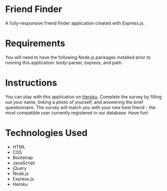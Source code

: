 # Friend Finder
A fully-responsive friend finder application created with Express.js. 

# Requirements
You will need to have the following Node.js packages installed prior to running this application: body-parser, express, and path.

# Instructions
You can play with this application on [Heroku](https://boiling-plains-55895.herokuapp.com/). Complete the survey by filling out your name, linking a photo of yourself, and answering the brief questionnaire. The survey will match you with your new best friend - the most compatible user currently registered in our database. Have fun!

# Technologies Used
* HTML
* CSS
* Bootstrap
* JavaScript
* jQuery
* Node.js
* Express.js
* Heroku
